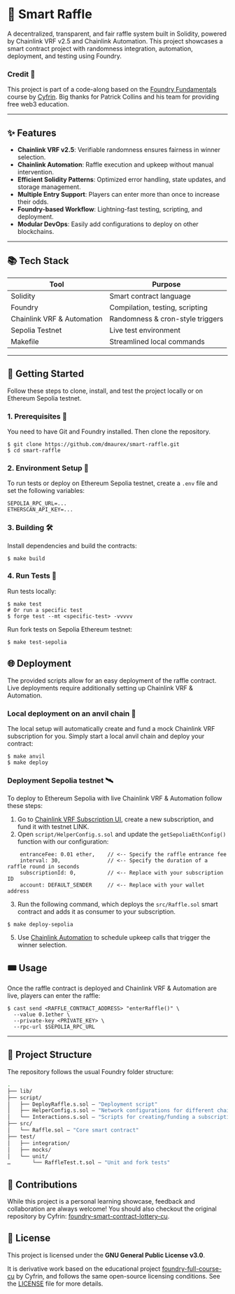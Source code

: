 
# 🎰 Smart Raffle

A decentralized, transparent, and fair raffle system built in Solidity, powered by Chainlink VRF v2.5 and Chainlink Automation. This project showcases a smart contract project with randomness integration, automation, deployment, and testing using Foundry.


### Credit 🙏
This project is part of a code-along based on the [Foundry Fundamentals](https://updraft.cyfrin.io/courses/foundry) course by [Cyfrin](https://cyfrin.io/). Big thanks for Patrick Collins and his team for providing free web3 education.

---

## ✨ Features

- **Chainlink VRF v2.5**: Verifiable randomness ensures fairness in winner selection.
- **Chainlink Automation**: Raffle execution and upkeep without manual intervention.
- **Efficient Solidity Patterns**: Optimized error handling, state updates, and storage management.
- **Multiple Entry Support**: Players can enter more than once to increase their odds.
- **Foundry-based Workflow**: Lightning-fast testing, scripting, and deployment.
- **Modular DevOps**: Easily add configurations to deploy on other blockchains.

---

## 📚 Tech Stack

| Tool            | Purpose                                     |
|-----------------|---------------------------------------------|
| Solidity        | Smart contract language                     |
| Foundry         | Compilation, testing, scripting             |
| Chainlink VRF & Automation | Randomness & cron-style triggers |
| Sepolia Testnet | Live test environment                       |
| Makefile        | Streamlined local commands                  |

---

## 🚀 Getting Started
Follow these steps to clone, install, and test the project locally or on Ethereum Sepolia testnet.

### 1. Prerequisites 🧰
You need to have Git and Foundry installed. Then clone the repository.

```shell
$ git clone https://github.com/dmaurex/smart-raffle.git
$ cd smart-raffle
```

### 2. Environment Setup 🔐
To run tests or deploy on Ethereum Sepolia testnet, create a `.env` file and set the following variables:
```
SEPOLIA_RPC_URL=...
ETHERSCAN_API_KEY=...
```

### 3. Building 🛠️
Install dependencies and build the contracts:

```shell
$ make build
```

### 4. Run Tests 📝
Run tests locally:

```shell
$ make test
# Or run a specific test
$ forge test --mt <specific-test> -vvvvv
```

Run fork tests on Sepolia Ethereum testnet:

```shell
$ make test-sepolia
```


## 🌐 Deployment
The provided scripts allow for an easy deployment of the raffle contract. Live deployments require additionally setting up Chainlink VRF & Automation.

### Local deployment on an anvil chain 🚧
The local setup will automatically create and fund a mock Chainlink VRF subscription for you. Simply start a local anvil chain and deploy your contract:

```shell
$ make anvil
$ make deploy
```

### Deployment Sepolia testnet 🛰️
To deploy to Ethereum Sepolia with live Chainlink VRF & Automation follow these steps:
1. Go to [Chainlink VRF Subscription UI](https://vrf.chain.link/sepolia/new), create a new subscription, and fund it with testnet LINK.
2. Open `script/HelperConfig.s.sol` and update the `getSepoliaEthConfig()` function with our configuration:

```solidity
    entranceFee: 0.01 ether,    // <-- Specify the raffle entrance fee
    interval: 30,               // <-- Specify the duration of a raffle round in seconds
    subscriptionId: 0,          // <-- Replace with your subscription ID
    account: DEFAULT_SENDER     // <-- Replace with your wallet address
```

3. Run the following command, which deploys the `src/Raffle.sol` smart contract and adds it as consumer to your subscription.

```shell
$ make deploy-sepolia
```

5. Use [Chainlink Automation](https://automation.chain.link/) to schedule upkeep calls that trigger the winner selection.


## 🎟️ Usage
Once the raffle contract is deployed and Chainlink VRF & Automation are live, players can enter the raffle:

```shell
$ cast send <RAFFLE_CONTRACT_ADDRESS> "enterRaffle()" \
  --value 0.1ether \
  --private-key <PRIVATE_KEY> \
  --rpc-url $SEPOLIA_RPC_URL
```

---

## 📂 Project Structure
The repository follows the usual Foundry folder structure:
```bash
.
├── lib/
├── script/
│   ├── DeployRaffle.s.sol — "Deployment script"
│   ├── HelperConfig.s.sol — "Network configurations for different chains"
│   └── Interactions.s.sol — "Scripts for creating/funding a subscription and adding a consumer" 
├── src/
│   └── Raffle.sol — "Core smart contract"
├── test/
│   ├── integration/
│   ├── mocks/
│   └── unit/
…       └── RaffleTest.t.sol — "Unit and fork tests"
```

## 🤝 Contributions
While this project is a personal learning showcase, feedback and collaboration are always welcome! You should also checkout the original repository by Cyfrin: [foundry-smart-contract-lottery-cu](https://github.com/Cyfrin/foundry-smart-contract-lottery-cu).


## 📜 License
This project is licensed under the **GNU General Public License v3.0**.

It is derivative work based on the educational project [foundry-full-course-cu](https://github.com/Cyfrin/foundry-full-course-cu) by Cyfrin, and follows the same open-source licensing conditions.
See the [LICENSE](./LICENSE) file for more details.
